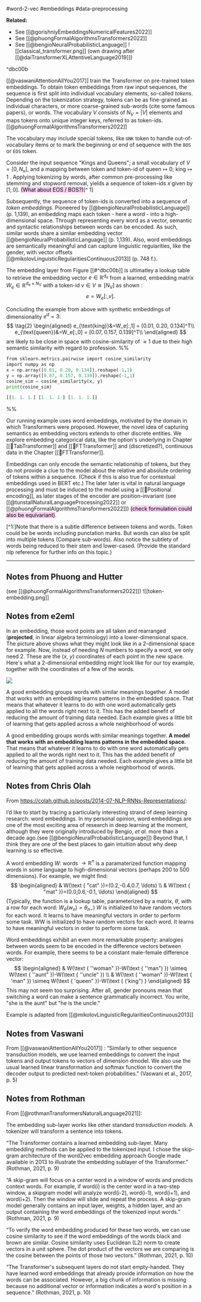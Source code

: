 #word-2-vec #embeddings #data-preprocessing 

**Related:**
- See [[@gorishniyEmbeddingsNumericalFeatures2022]]
- See [[@phuongFormalAlgorithmsTransformers2022]]
- See [[@bengioNeuralProbabilisticLanguage]]
![[classical_transformer.png]]
(own drawing after [[@daiTransformerXLAttentiveLanguage2019]])

 ^dbc00b

[[@vaswaniAttentionAllYou2017]] train the Transformer on pre-trained token embeddings. To obtain token embeddings from raw input sequences, the sequence is first split into individual vocabulary elements, so-called *tokens*. Depending on the tokenization strategy, tokens can be as fine-grained as individual characters, or more coarse-grained sub-words (cite some famous papers), or words. The vocabulary $V$ consists of $N_{V}=|V|$ elements and maps tokens onto unique integer keys, referred to as token-ids. [[@phuongFormalAlgorithmsTransformers2022]]

The vocabulary may include special tokens, like `UNK` token to handle out-of-vocabulary items or to mark the beginning or end of sequence with the `BOS` or `EOS` token.

Consider the input sequence "Kings and Queens"; a small vocabulary of $V=[0,N_v]$, and a mapping between token and token-id of $\text{queen}\mapsto 0$; $\text{king}\mapsto 1$ . Applying tokenizing by words, after common pre-processing like stemming and stopword removal, yields a sequence of token-ids $x$ given by $[1, 0]$. <mark style="background: #FFB8EBA6;">(What about EOS / BOS?)</mark>[^ 1] 

Subsequently, the sequence of token-ids is converted into a sequence of *token embeddings*. Pioneered by [[@bengioNeuralProbabilisticLanguage]] (p. 1,139), an embedding maps each token - here a word - into a high-dimensional space. Through representing every word as a vector, semantic and syntactic relationships between words can be encoded. As such, similar words share a similar embedding vector [[@bengioNeuralProbabilisticLanguage]] (p. 1,139). Also, word embeddings are semantically meaningful and can capture linguistic regularities, like the gender, with vector offsets [[@mikolovLinguisticRegularitiesContinuous2013]]  (p. 748 f.).

The embedding layer from Figure [[#^dbc00b]] is ultimatley a lookup table to retrieve the embedding vector $e \in \mathbb{R}^{d_{\mathrm{e}}}$  from a learned, embedding matrix $W_e \in \mathbb{R}^{d_{\mathrm{e}} \times N_{\mathrm{V}}}$ with a token-id $v \in V \cong\left[N_{\mathrm{V}}\right]$ as shown :
$$
\tag{1}
e=W_e[:, v].
$$

Concluding the example from above with synthetic embeddings of dimensionality $e^d=3$:
$$
\tag{2}
\begin{aligned}
e_{\text{king}}&=W_e[:,1] = [0.01, 0.20, 0.134]^T\\
e_{\text{queen}}&=W_e[:,0] = [0.07, 0.157, 0.139]^T\\
\end{aligned}
$$
are likely to be close in space with cosine-similarity of $\approx 1$ due to their high semantic similarity with regard to profession. 
%%
```python
from sklearn.metrics.pairwise import cosine_similarity
import numpy as np
x = np.array([0.01, 0.20, 0.134]).reshape(-1,1)
y = np.array([0.07, 0.157, 0.139]).reshape(-1,1)
cosine_sim = cosine_similarity(x, y)
print(cosine_sim)

[[1. 1. 1.] [1. 1. 1.] [1. 1. 1.]]

```
%%

Our running example uses word embeddings, motivated by the domain in which Transformers were proposed. However, the novel idea of capturing semantics as  embedding vectors extends to other discrete entities. We explore embedding categorical data, like the option's underlying in Chapter [[🤖TabTransformer]] and [[🤖FTTransformer]] and (discretized?), continuous data in the Chapter [[🤖FTTransformer]].

Embeddings can only encode the semantic relationship of tokens, but they do not provide a clue to the model about the relative and absolute ordering of tokens within a sequence. (Check if this is also true for contextual embeddings used in BERT etc.) The later later is vital in natural language processing and must be induced to the model using a [[🧵Positional encoding]], as later stages of the encoder are position-invariant (see [[@tunstallNaturalLanguageProcessing2022]] or [[@phuongFormalAlgorithmsTransformers2022]]) <mark style="background: #FFB8EBA6;">(check formulation could also be equivariant)</mark>.

[^1:]Note that there is a subtle difference between tokens and words. Token could be be words including punctation marks. But words can also be split into multiple tokens (Compare sub-words). Also notice the subtlety of words being reduced to their stem and lower-cased. (Provide the standard nlp reference for further info on this topic.)

---


## Notes from Phuong and Hutter
(see [[@phuongFormalAlgorithmsTransformers2022]])
![[token-embedding.png]]

## Notes from e2eml

In an embedding, those word points are all taken and rearranged (**projected**, in linear algebra terminology) into a lower-dimensional space. The picture above shows what they might look like in a 2-dimensional space for example. Now, instead of needing _N_ numbers to specify a word, we only need 2. These are the (_x_, _y_) coordinates of each point in the new space. Here's what a 2-dimensional embedding might look like for our toy example, together with the coordinates of a few of the words.

![](https://e2eml.school/images/transformers/embedded_words.png)

A good embedding groups words with similar meanings together. A model that works with an embedding learns patterns in the embedded space. That means that whatever it learns to do with one word automatically gets applied to all the words right next to it. This has the added benefit of reducing the amount of training data needed. Each example gives a little bit of learning that gets applied across a whole neighborhood of words

A good embedding groups words with similar meanings together. **A model that works with an embedding learns patterns in the embedded space.** That means that whatever it learns to do with one word automatically gets applied to all the words right next to it. This has the added benefit of reducing the amount of training data needed. Each example gives a little bit of learning that gets applied across a whole neighborhood of words.

## Notes from Chris Olah
From https://colah.github.io/posts/2014-07-NLP-RNNs-Representations/:

I’d like to start by tracing a particularly interesting strand of deep learning research: word embeddings. In my personal opinion, word embeddings are one of the most exciting area of research in deep learning at the moment, although they were originally introduced by Bengio, _et al._ more than a decade ago.(see [[@bengioNeuralProbabilisticLanguage]]) Beyond that, I think they are one of the best places to gain intuition about why deep learning is so effective.


A word embedding $W:$ words $\rightarrow \mathbb{R}^n$ is a paramaterized function mapping words in some language to high-dimensional vectors (perhaps 200 to 500 dimensions). For example, we might find:
$$
\begin{aligned}
& W(\text { "cat" })=(0.2,-0.4,0.7, \ldots) \\
& W(\text { "mat" })=(0.0,0.6,-0.1, \ldots)
\end{aligned}
$$
(Typically, the function is a lookup table, parameterized by a matrix, $\theta$, with a row for each word: $\left.W_\theta\left(w_n\right)=\theta_{n-}\right)$
$W$ is initialized to have random vectors for each word. It learns to have meaningful vectors in order to perform some task.
WW is initialized to have random vectors for each word. It learns to have meaningful vectors in order to perform some task.

Word embeddings exhibit an even more remarkable property: analogies between words seem to be encoded in the difference vectors between words. For example, there seems to be a constant male-female difference vector:
$$
\begin{aligned}
& W(\text { ''woman" })-W(\text { ''man") }) \simeq W(\text { ''aunt" })-W(\text { ''uncle" }) \\
& W(\text { ''woman" })-W(\text { 'man" }) \simeq W(\text { 'queen" })-W(\text { ('king") }
\end{aligned}
$$
This may not seem too surprising. After all, gender pronouns mean that switching a word can make a sentence grammatically incorrect. You write, "she is the aunt" but "he is the uncle." 

Example is adapted from [[@mikolovLinguisticRegularitiesContinuous2013]]


## Notes from Vaswani
From [[@vaswaniAttentionAllYou2017]] :
“Similarly to other sequence transduction models, we use learned embeddings to convert the input tokens and output tokens to vectors of dimension dmodel. We also use the usual learned linear transformation and softmax function to convert the decoder output to predicted next-token probabilities.” (Vaswani et al., 2017, p. 5)

## Notes from Rothman
From [[@rothmanTransformersNaturalLanguage2021]]:

The embedding sub-layer works like other standard *transduction models*. A tokenizer will transform a sentence into tokens.

“The Transformer contains a learned embedding sub-layer. Many embedding methods can be applied to the tokenized input. I chose the skip-gram architecture of the word2vec embedding approach Google made available in 2013 to illustrate the embedding sublayer of the Transformer.” (Rothman, 2021, p. 9)

“A skip-gram will focus on a center word in a window of words and predicts context words. For example, if word(i) is the center word in a two-step window, a skipgram model will analyze word(i-2), word(i-1), word(i+1), and word(i+2). Then the window will slide and repeat the process. A skip-gram model generally contains an input layer, weights, a hidden layer, and an output containing the word embeddings of the tokenized input words.” (Rothman, 2021, p. 9)

“To verify the word embedding produced for these two words, we can use cosine similarity to see if the word embeddings of the words black and brown are similar. Cosine similarity uses Euclidean (L2) norm to create vectors in a unit sphere. The dot product of the vectors we are comparing is the cosine between the points of those two vectors.” (Rothman, 2021, p. 10)

“The Transformer's subsequent layers do not start empty-handed. They have learned word embeddings that already provide information on how the words can be associated. However, a big chunk of information is missing because no additional vector or information indicates a word's position in a sequence.” (Rothman, 2021, p. 10)